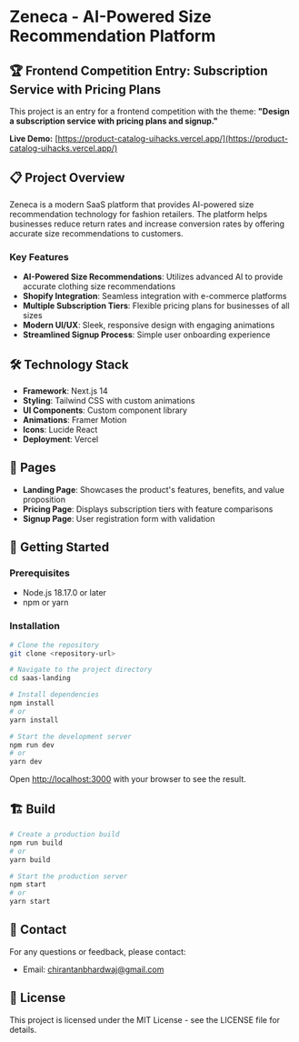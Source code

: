 # Zeneca - AI-Powered Size Recommendation Platform

## 🏆 Frontend Competition Entry: Subscription Service with Pricing Plans

This project is an entry for a frontend competition with the theme: **"Design a subscription service with pricing plans and signup."**

**Live Demo:** [https://product-catalog-uihacks.vercel.app/](https://product-catalog-uihacks.vercel.app/)

## 📋 Project Overview

Zeneca is a modern SaaS platform that provides AI-powered size recommendation technology for fashion retailers. The platform helps businesses reduce return rates and increase conversion rates by offering accurate size recommendations to customers.

### Key Features

- **AI-Powered Size Recommendations**: Utilizes advanced AI to provide accurate clothing size recommendations
- **Shopify Integration**: Seamless integration with e-commerce platforms
- **Multiple Subscription Tiers**: Flexible pricing plans for businesses of all sizes
- **Modern UI/UX**: Sleek, responsive design with engaging animations
- **Streamlined Signup Process**: Simple user onboarding experience

## 🛠️ Technology Stack

- **Framework**: Next.js 14
- **Styling**: Tailwind CSS with custom animations
- **UI Components**: Custom component library
- **Animations**: Framer Motion
- **Icons**: Lucide React
- **Deployment**: Vercel

## 📱 Pages

- **Landing Page**: Showcases the product's features, benefits, and value proposition
- **Pricing Page**: Displays subscription tiers with feature comparisons
- **Signup Page**: User registration form with validation

## 🚀 Getting Started

### Prerequisites

- Node.js 18.17.0 or later
- npm or yarn

### Installation

```bash
# Clone the repository
git clone <repository-url>

# Navigate to the project directory
cd saas-landing

# Install dependencies
npm install
# or
yarn install

# Start the development server
npm run dev
# or
yarn dev
```

Open [http://localhost:3000](http://localhost:3000) with your browser to see the result.

## 🏗️ Build

```bash
# Create a production build
npm run build
# or
yarn build

# Start the production server
npm start
# or
yarn start
```

## 📧 Contact

For any questions or feedback, please contact:

- Email: chirantanbhardwaj@gmail.com

## 📝 License

This project is licensed under the MIT License - see the LICENSE file for details.

